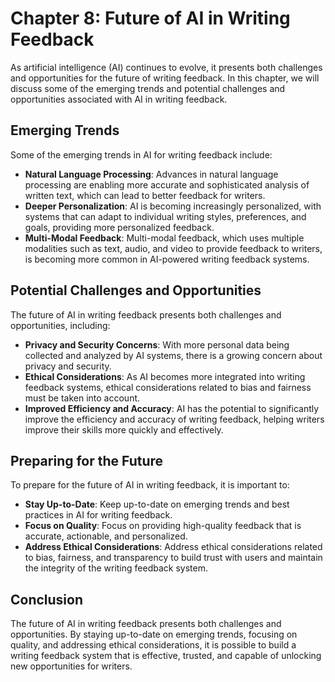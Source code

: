 Chapter 8: Future of AI in Writing Feedback
===========================================

As artificial intelligence (AI) continues to evolve, it presents both challenges and opportunities for the future of writing feedback. In this chapter, we will discuss some of the emerging trends and potential challenges and opportunities associated with AI in writing feedback.

Emerging Trends
---------------

Some of the emerging trends in AI for writing feedback include:

* **Natural Language Processing**: Advances in natural language processing are enabling more accurate and sophisticated analysis of written text, which can lead to better feedback for writers.
* **Deeper Personalization**: AI is becoming increasingly personalized, with systems that can adapt to individual writing styles, preferences, and goals, providing more personalized feedback.
* **Multi-Modal Feedback**: Multi-modal feedback, which uses multiple modalities such as text, audio, and video to provide feedback to writers, is becoming more common in AI-powered writing feedback systems.

Potential Challenges and Opportunities
--------------------------------------

The future of AI in writing feedback presents both challenges and opportunities, including:

* **Privacy and Security Concerns**: With more personal data being collected and analyzed by AI systems, there is a growing concern about privacy and security.
* **Ethical Considerations**: As AI becomes more integrated into writing feedback systems, ethical considerations related to bias and fairness must be taken into account.
* **Improved Efficiency and Accuracy**: AI has the potential to significantly improve the efficiency and accuracy of writing feedback, helping writers improve their skills more quickly and effectively.

Preparing for the Future
------------------------

To prepare for the future of AI in writing feedback, it is important to:

* **Stay Up-to-Date**: Keep up-to-date on emerging trends and best practices in AI for writing feedback.
* **Focus on Quality**: Focus on providing high-quality feedback that is accurate, actionable, and personalized.
* **Address Ethical Considerations**: Address ethical considerations related to bias, fairness, and transparency to build trust with users and maintain the integrity of the writing feedback system.

Conclusion
----------

The future of AI in writing feedback presents both challenges and opportunities. By staying up-to-date on emerging trends, focusing on quality, and addressing ethical considerations, it is possible to build a writing feedback system that is effective, trusted, and capable of unlocking new opportunities for writers.



